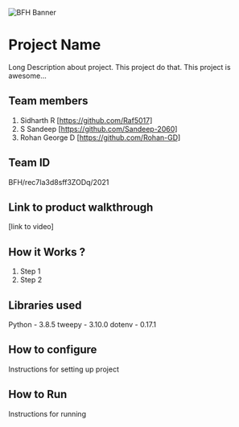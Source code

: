 ![BFH Banner](https://trello-attachments.s3.amazonaws.com/542e9c6316504d5797afbfb9/542e9c6316504d5797afbfc1/39dee8d993841943b5723510ce663233/Frame_19.png)
# Project Name
Long Description about project. This project do that. This project is awesome...
## Team members
1. Sidharth R [https://github.com/Raf5017]
2. S Sandeep [https://github.com/Sandeep-2060]
3. Rohan George D [https://github.com/Rohan-GD]
## Team ID
BFH/rec7Ia3d8sff3ZODq/2021
## Link to product walkthrough
[link to video]
## How it Works ?
1. Step 1
2. Step 2
## Libraries used
Python - 3.8.5
tweepy - 3.10.0
dotenv - 0.17.1
## How to configure
Instructions for setting up project
## How to Run
Instructions for running
